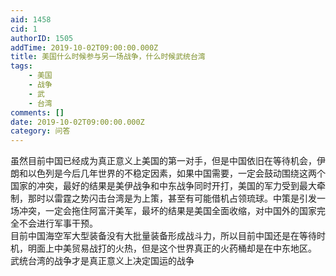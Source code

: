```yaml
---
aid: 1458
cid: 1
authorID: 1505
addTime: 2019-10-02T09:00:00.000Z
title: 美国什么时候参与另一场战争，什么时候武统台湾
tags:
    - 美国
    - 战争
    - 武
    - 台湾
comments: []
date: 2019-10-02T09:00:00.000Z
category: 问答
---
```


虽然目前中国已经成为真正意义上美国的第一对手，但是中国依旧在等待机会，伊朗和以色列是今后几年世界的不稳定因素，如果中国需要，一定会鼓动围绕这两个国家的冲突，最好的结果是美伊战争和中东战争同时开打，美国的军力受到最大牵制，那时以雷霆之势闪击台湾是为上策，甚至有可能借机占领琉球。中策是引发一场冲突，一定会拖住阿富汗美军，最坏的结果是美国全面收缩，对中国外的国家完全不会进行军事干预。  
目前中国海空军大型装备没有大批量装备形成战斗力，所以目前中国还是在等待时机，明面上中美贸易战打的火热，但是这个世界真正的火药桶却是在中东地区。  
武统台湾的战争才是真正意义上决定国运的战争
